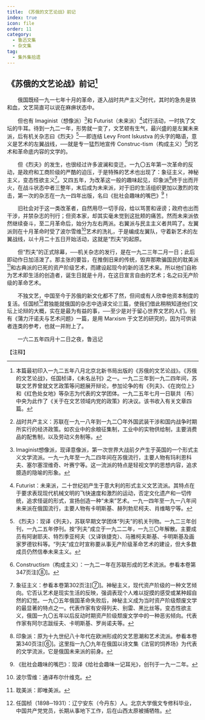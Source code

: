 ```yaml
---
title: 《苏俄的文艺论战》前记
index: true
icon: file
order: 11
category:
  - 鲁迅文集
  - 杂文集
tag:  
  - 集外集拾遗
---
```


## 《苏俄的文艺论战》前记[^①]

　　俄国既经一九一七年十月的革命，遂入战时共产主义[^②]时代，其时的急务是铁和血，文艺简直可以说在麻痹状态中。

　　但也有 Imaginist（想像派）[^③]和 Futurist（未来派）[^④]试行活动，一时执了文坛的牛耳。待到一九二一年，形势就一变了，文艺顿有生气，最兴盛的是左翼未来派，后有机关杂志曰《烈夫》[^⑤]──即连结 Levy Front Iskustva 的头字的略语，意义是艺术的左翼战线，──就是专一猛烈地宣传 Construc-tism（构成主义）[^⑥]的艺术和革命底内容的文学的。

　　但《烈夫》的发生，也很经过许多波澜和变迁。一九〇五年第一次革命的反动，是政府和工商阶级的严酷的迫压，于是特殊的艺术也出现了：象征主义，神秘主义，变态性欲主义[^⑦]。又四五年，为改革这一般的趣味起见，印象派[^⑧]终于出而开火，在战斗状态中者三整年，末后成为未来派，对于旧的生活组织更加以激烈的攻击，第一次的杂志在一九一四年出版，名曰《批社会趣味的嘴巴》[^⑨]！

　　旧社会对于这一类改革者，自然用尽一切手段，给以骂詈和诬谤；政府也出而干涉，并禁杂志的刊行；但资本家，却其实毫未觉到这批颊的痛苦。然而未来派依然继续奋斗，至二月革命后，始分为左右两派。右翼派与民主主义者共鸣了。左翼派则在十月革命时受了波尔雪维[^⑩]艺术的洗礼，于是编成左翼队，守着新艺术的左翼战线，以十月二十五日开始活动，这就是“烈夫”的起原。

　　但“烈夫”的正式除幕，──机关杂志的发行，是在一九二三年二月一日；此后即动作日加活泼了。那主张的要旨，在推倒旧来的传统，毁弃那欺骗国民的耽美派[^11]和古典派的已死的资产阶级艺术，而建设起现今的新的活艺术来。所以他们自称为艺术即生活的创造者，诞生日就是十月，在这日宣言自由的艺术；名之曰无产阶级的革命艺术。

　　不独文艺，中国至今于苏俄的新文化都不了然，但间或有人欣幸他资本制度的复活。任国桢[^12]君独能就俄国的杂志中选译文论三篇，使我们借此稍稍知道他们文坛上论辩的大概，实在是最为有益的事，──至少是对于留心世界文艺的人们。别有《蒲力汗诺夫与艺术问题》一篇，是用 Marxism 于文艺的研究的，因为可供读者连类的参考，也就一并附上了。

　　一六二五年四月十二日之夜，鲁迅记

【注释】

[^①]: 本篇最初印入一九二五年八月北京北新书局出版的《苏俄的文艺论战》。《苏俄的文艺论战》，任国桢译，《未名丛刊》之一。一九二三年到一九二四年间，苏联文艺界曾就文艺政策等问题展开辩论，参加论争的有《列夫》、《在岗位上》和《红色处女地》等杂志为代表的文学团体。一九二五年七月一日联共〔布〕中央为此作了《关于在文艺领域内党的政策》的决议。该书收入有关文章四篇。

[^②]: 战时共产主义：苏联在一九一八年到一九二〇年外国武装干涉和国内战争时期所实行的经济政策。如农业中的余粮征集制，工业中的实物供给制，主要消费品的配售制，以及劳动义务制等。

[^③]: Imaginist想像派，现译意像派，第一次世界大战前夕产生于英国的一个形式主义文学流派。一九一九年至一九二四年间在苏俄流行，主要人物有玛利恩科夫、塞尔塞涅维奇、叶赛宁等。这一流派的特点是轻视文学的思想内容，追求臆造的隐喻的形象。

[^④]: Futurist：未来派，二十世纪初产生于意大利的形式主义文艺流派。其特点在于要求表现现代机械文明的飞快速度和激烈的运动，否定文化遗产和一切传统，追求怪诞的形式，宣扬创造一种“未来”艺术。一九一四年至一九一八年间未来派在俄国流行，主要人物有卡明斯基、赫列勃尼柯夫、肖维略宁等。

[^⑤]: 《烈夫》：现译《列夫》，苏联早期文学团体“列夫”的机关刊物。一九二三年创刊，一九二五年停刊。按“列夫”成立于一九二二年，一九三〇年解散。主要成员有阿谢耶夫、特烈季亚柯夫（又译铁捷克）、马雅柯夫斯基、卡明斯基及画家罗德钦科等。“列夫”成立时宣称要从事无产阶级革命艺术的建设，但大多数成员仍然信奉未来主义。

[^⑥]: Constructism（构成主义）：一九二一年在苏联形成的艺术流派。参看本卷第347页注[⑧]。

[^⑦]: 象征主义：参看本卷第302页注[⑦]。神秘主义，现代资产阶级的一种文艺倾向。它否认艺术是现实生活的反映，强调表现个人难以捉摸的感受或某种超自然的幻觉。一九〇五年俄国革命失败后，神秘主义成为当时资产阶级颓废文学的最显著的特点之一。代表作家有安得列夫、别雷、黑比丝等。变态性欲主义，俄国一九〇五年以后反动时期资产阶级颓废文学中的一种恶劣倾向。代表作家有阿尔志跋绥夫、卡明斯基、罗尚诺夫等。

[^⑧]: 印象派：原为十九世纪八十年代在欧洲形成的文艺思潮和艺术流派。参看本卷第340页注[⑥]。这里指一九〇九年在俄国以诗文集《法官的饲养场》为代表的文学流派，它是俄国未来派的前身。

[^⑨]: 《批社会趣味的嘴巴》：现译《给社会趣味一记耳光》，创刊于一九一二年。

[^⑩]: 波尔雪维：通译布尔什维克。

[^11]:耽美派：即唯美派。

[^12]:任国桢（1898─1931）：辽宁安东（今丹东）人。北京大学俄文专修科毕业，中国共产党党员，长期从事地下工作，后在山西太原被捕牺牲。
